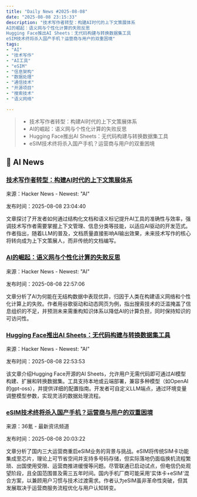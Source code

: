 ```yaml
---
title: "Daily News #2025-08-08"
date: "2025-08-08 23:15:33"
description: "技术写作者转型：构建AI时代的上下文策展体系
AI的崛起：语义网与个性化计算的失败反思
Hugging Face推出AI Sheets：无代码构建与转换数据集工具
eSIM技术终将杀入国产手机？运营商与用户的双重困境"
tags: 
- "AI"
- "技术写作"
- "AI工具"
- "eSIM"
- "信息架构"
- "数据处理"
- "通信技术"
- "开源项目"
- "搜索技术"
- "语义网络"

---
```


> - 技术写作者转型：构建AI时代的上下文策展体系
> - AI的崛起：语义网与个性化计算的失败反思
> - Hugging Face推出AI Sheets：无代码构建与转换数据集工具
> - eSIM技术终将杀入国产手机？运营商与用户的双重困境

## 🤖 AI News

### [技术写作者转型：构建AI时代的上下文策展体系](https://passo.uno/from-tech-writers-to-ai-context-curators/)

来源：Hacker News - Newest: "AI"

发布时间：2025-08-08 23:04:40

文章探讨了开发者如何通过结构化文档和语义标记提升AI工具的准确性与效率，强调技术写作者需要掌握上下文管理、信息分类等技能，以适应AI驱动的开发范式。作者指出，随着LLM的普及，文档质量直接影响AI输出效果，未来技术写作的核心将转向成为上下文策展人，而非传统的文档编写。

### [AI的崛起：语义网与个性化计算的失败反思](https://rakhim.exotext.com/ai-is-impressive-because-we-ve-failed-at-semantic-web-and-personal-computing)

来源：Hacker News - Newest: "AI"

发布时间：2025-08-08 22:57:06

文章分析了AI为何能在无结构数据中表现优异，归因于人类在构建语义网络和个性化计算上的失败。作者用谷歌驱动和动态网页为例，指出搜索技术的泛滥掩盖了信息组织的不足，并预测未来需重构知识体系以降低AI的计算负担，同时保持知识的可访问性。

### [Hugging Face推出AI Sheets：无代码构建与转换数据集工具](https://github.com/huggingface/aisheets)

来源：Hacker News - Newest: "AI"

发布时间：2025-08-08 22:53:53

该文章介绍Hugging Face开源的AI Sheets，允许用户无需代码即可通过AI模型构建、扩展和转换数据集。工具支持本地或云端部署，兼容多种模型（如OpenAI的gpt-oss），并提供详细的配置指南。开发者可自定义LLM端点，通过环境变量调整模型参数，实现灵活的数据处理流程。

### [eSIM技术终将杀入国产手机？运营商与用户的双重困境](https://www.36kr.com/p/3414127434813062)

来源：36氪 - 最新资讯频道

发布时间：2025-08-08 20:03:22

文章分析了国内三大运营商重启eSIM业务的背景与挑战。eSIM将传统SIM卡功能集成至芯片，理论上可节省空间并支持多号码存储，但实际落地仍面临换机流程繁琐、出国使用受限、运营商推进缓慢等问题。尽管联通已启动试点，但电信仍处观望阶段，且全国范围普及需三五年时间。国内手机厂商可能采用'实体卡+eSIM'混合方案，以兼顾用户习惯与技术过渡需求。作者认为eSIM虽非革命性突破，但其发展取决于运营商服务流程优化与用户认知转变。
